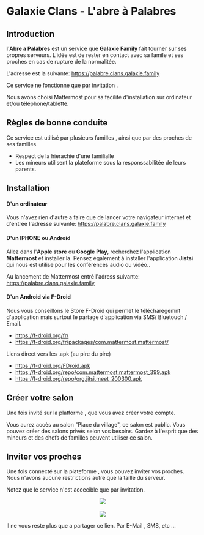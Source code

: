 # Galaxie Clans - L'abre à Palabres

## Introduction
**l'Abre a Palabres** est un service que **Galaxie Family** fait tourner sur ses propres serveurs. 
L'idée est de rester en contact avec sa famile et ses proches en cas de rupture de la normalitée.

L'adresse est la suivante: https://palabre.clans.galaxie.family

Ce service ne fonctionne que par invitation .

Nous avons choisi Mattermost pour sa facilité d'installation sur ordinateur et/ou téléphone/tablette.

## Règles de bonne conduite
Ce service est utilisé par plusieurs familles , ainsi que par des proches de ses familles.

* Respect de la hierachie d'une familialle
* Les mineurs utilisent la plateforme sous la responssabilitée de leurs parents.

## Installation
#### D'un ordinateur
Vous n'avez rien d'autre a faire que de lancer votre navigateur internet et d'entrée l'adresse suivante:
https://palabre.clans.galaxie.family 

#### D'un IPHONE ou Android
Allez dans l'**Apple store** ou **Google Play**, recherchez l'application **Mattermost** et installer la.
Pensez également à installer l'application **Jistsi** qui nous est utilise pour les conférences audio ou vidéo..

Au lancement de Mattermost entré l'adress suivante: https://palabre.clans.galaxie.family 

#### D'un Android via F-Droid
Nous vous conseillons le Store F-Droid qui permet le télécharegemnt d'application mais surtout le partage d'application via SMS/ Bluetouch / Email.
* https://f-droid.org/fr/
* https://f-droid.org/fr/packages/com.mattermost.mattermost/

Liens direct vers les .apk (au pire du pire)
* https://f-droid.org/FDroid.apk
* https://f-droid.org/repo/com.mattermost.mattermost_399.apk
* https://f-droid.org/repo/org.jitsi.meet_200300.apk


## Créer votre salon
Une fois invité sur la platforme , que vous avez créer votre compte. 

Vous aurez accès au salon "Place du village", ce salon est public. Vous pouvez créer des salons privés selon vos besoins.
Gardez à l'esprit que des mineurs et des chefs de familles peuvent utiliser ce salon.

## Inviter vos proches
Une fois connecté sur la plateforme , vous pouvez inviter vos proches.
Nous n'avons aucune restrictions autre que la taille du serveur.

Notez que le service n'est accecible que par invitation.

<div style="text-align:center"><img src ="https://gitlab.com/Tuuux/galaxie-clans/raw/master/roles/mattermost/files/invite_01.png" /></div>
<BR>
<div style="text-align:center"><img src ="https://gitlab.com/Tuuux/galaxie-clans/raw/master/roles/mattermost/files/invite_02.png" /></div>

Il ne vous reste plus que a partager ce lien. Par E-Mail , SMS, etc ...